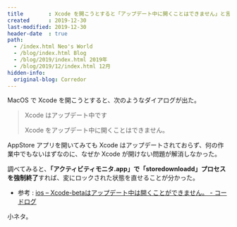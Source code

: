 ```yaml
---
title        : Xcode を開こうとすると「アップデート中に開くことはできません」と言われる問題の対処法
created      : 2019-12-30
last-modified: 2019-12-30
header-date  : true
path:
  - /index.html Neo's World
  - /blog/index.html Blog
  - /blog/2019/index.html 2019年
  - /blog/2019/12/index.html 12月
hidden-info:
  original-blog: Corredor
---
```


MacOS で Xcode を開こうとすると、次のようなダイアログが出た。

> Xcode はアップデート中です
> 
> Xcode をアップデート中に開くことはできません。

AppStore アプリを開いてみても Xcode はアップデートされておらず、何の作業中でもないはずなのに、なぜか Xcode が開けない問題が解消しなかった。

調べてみると、**「アクティビティモニタ.app」で「storedownloadd」プロセスを強制終了**すれば、変にロックされた状態を直せることが分かった。

- 参考 : [ios – Xcode-betaはアップデート中は開くことができません。 - コードログ](https://codeday.me/jp/qa/20190301/343952.html)

小ネタ。
